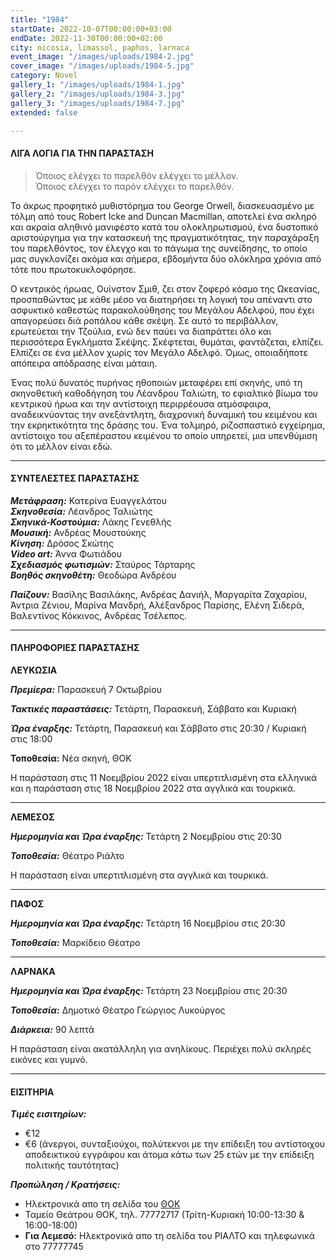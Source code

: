 ```yaml
---
title: "1984"
startDate: 2022-10-07T00:00:00+03:00
endDate: 2022-11-30T00:00:00+02:00
city: nicosia, limassol, paphos, larnaca
event_image: "/images/uploads/1984-2.jpg"
cover_image: "/images/uploads/1984-5.jpg"
category: Novel
gallery_1: "/images/uploads/1984-1.jpg"
gallery_2: "/images/uploads/1984-3.jpg"
gallery_3: "/images/uploads/1984-7.jpg"
extended: false

---
```

#### ΛΙΓΑ ΛΟΓΙΑ ΓΙΑ ΤΗΝ ΠΑΡΑΣΤΑΣΗ

> Όποιος ελέγχει το παρελθόν ελέγχει το μέλλον.  
> Όποιος ελέγχει το παρόν ελέγχει το παρελθόν.

Το άκρως προφητικό μυθιστόρημα του George Orwell, διασκευασμένο με τόλμη από τους Robert Icke and Duncan Macmillan, αποτελεί ένα σκληρό και ακραία αληθινό μανιφέστο κατά του ολοκληρωτισμού, ένα δυστοπικό αριστούργημα για την κατασκευή της πραγματικότητας, την παραχάραξη του παρελθόντος, τον έλεγχο και το πάγωμα της συνείδησης, το οποίο μας συγκλονίζει ακόμα και σήμερα, εβδομήντα δύο ολόκληρα χρόνια από τότε που πρωτοκυκλοφόρησε.

Ο κεντρικός ήρωας, Ουίνστον Σμιθ, ζει στον ζοφερό κόσμο της Ωκεανίας, προσπαθώντας με κάθε μέσο να διατηρήσει τη λογική του απέναντι στο ασφυκτικό καθεστώς παρακολούθησης του Μεγάλου Αδελφού, που έχει απαγορεύσει διά ροπάλου κάθε σκέψη. Σε αυτό το περιβάλλον, ερωτεύεται την Τζούλια, ενώ δεν παύει να διαπράττει όλο και περισσότερα Εγκλήματα Σκέψης. Σκέφτεται, θυμάται, φαντάζεται, ελπίζει. Ελπίζει σε ένα μέλλον χωρίς τον Μεγάλο Αδελφό. Όμως, οποιαδήποτε απόπειρα απόδρασης είναι μάταιη.

Ένας πολύ δυνατός πυρήνας ηθοποιών μεταφέρει επί σκηνής, υπό τη σκηνοθετική καθοδήγηση του Λέανδρου Ταλιώτη, το εφιαλτικό βίωμα του κεντρικού ήρωα και την αντίστοιχη περιρρέουσα ατμόσφαιρα, αναδεικνύοντας την ανεξάντλητη, διαχρονική δυναμική του κειμένου και την εκρηκτικότητα της δράσης του. Ένα τολμηρό, ριζοσπαστικό εγχείρημα, αντίστοιχο του αξεπέραστου κειμένου το οποίο υπηρετεί, μια υπενθύμιση ότι το μέλλον είναι εδώ.

***

#### ΣΥΝΤΕΛΕΣΤΕΣ ΠΑΡΑΣΤΑΣΗΣ

**_Μετάφραση:_** Κατερίνα Ευαγγελάτου  
**_Σκηνοθεσία:_** Λέανδρος Ταλιώτης  
**_Σκηνικά-Κοστούμια:_** Λάκης Γενεθλής  
**_Μουσική:_** Ανδρέας Μουστούκης  
**_Κίνηση:_** Δρόσος Σκώτης  
**_Video art:_** Άννα Φωτιάδου  
**_Σχεδιασμός φωτισμών:_** Σταύρος Τάρταρης  
**_Βοηθός σκηνοθέτη:_** Θεοδώρα Ανδρέου

**_Παίζουν:_** Βασίλης Βασιλάκης, Ανδρέας Δανιήλ, Μαργαρίτα Ζαχαρίου, Άντρια Ζένιου, Μαρίνα Μανδρή, Αλέξανδρος Παρίσης, Ελένη Σιδερά, Βαλεντίνος Κόκκινος, Ανδρέας Τσέλεπος.

***

#### ΠΛΗΡΟΦΟΡΙΕΣ ΠΑΡΑΣΤΑΣΗΣ

**ΛΕΥΚΩΣΙΑ**

**_Πρεμίερα:_** Παρασκευή 7 Οκτωβρίου

**_Τακτικές παραστάσεις:_** Τετάρτη, Παρασκευή, Σάββατο και Κυριακή

**_Ώρα έναρξης:_** Τετάρτη, Παρασκευή και Σάββατο στις 20:30 / Κυριακή στις 18:00

**Τοποθεσία:** Νέα σκηνή, ΘΟΚ

Η παράσταση στις 11 Νοεμβρίου 2022 είναι υπερτιτλισμένη στα ελληνικά και η παράσταση στις 18 Νοεμβρίου 2022 στα αγγλικά και τουρκικά.

***

**ΛΕΜΕΣΟΣ**

**_Ημερομηνία και Ώρα έναρξης:_** Τετάρτη 2 Νοεμβρίου στις 20:30

**_Τοποθεσία:_** Θέατρο Ριάλτο

Η παράσταση είναι υπερτιτλισμένη στα αγγλικά και τουρκικά.

***

**ΠΑΦΟΣ**

**_Ημερομηνία και Ώρα έναρξης:_** Τετάρτη 16 Νοεμβρίου στις 20:30

**_Τοποθεσία:_** Μαρκίδειο Θέατρο

***

**ΛΑΡΝΑΚΑ**

**_Ημερομηνία και Ώρα έναρξης:_** Τετάρτη 23 Νοεμβρίου στις 20:30

**_Τοποθεσία:_** Δημοτικό Θέατρο Γεώργιος Λυκούργος

**_Διάρκεια:_** 90 λεπτά

Η παράσταση είναι ακατάλληλη για ανηλίκους. Περιέχει πολύ σκληρές εικόνες και γυμνό.

***

#### ΕΙΣΙΤΗΡΙΑ

**_Τιμές εισιτηρίων:_**

* €12
* €6 (άνεργοι, συνταξιούχοι, πολύτεκνοι με την επίδειξη του αντίστοιχου αποδεικτικού εγγράφου και άτομα κάτω των 25 ετών με την επίδειξη πολιτικής ταυτότητας)

**_Προπώληση / Κρατήσεις:_**

* Ηλεκτρονικά απο τη σελίδα του [ΘΟΚ](https://www.thoc.org.cy/event/1984,4686,235,el,shows "Κρατήσεις εισιτηρίων")
* Ταμείο Θεάτρου ΘΟΚ, τηλ. 77772717 (Τρίτη-Κυριακή 10:00-13:30 & 16:00-18:00)
* **Για Λεμεσό:** Ηλεκτρονικά απο τη σελίδα του ΡΙΑΛΤΟ και τηλεφωνικά στο 77777745